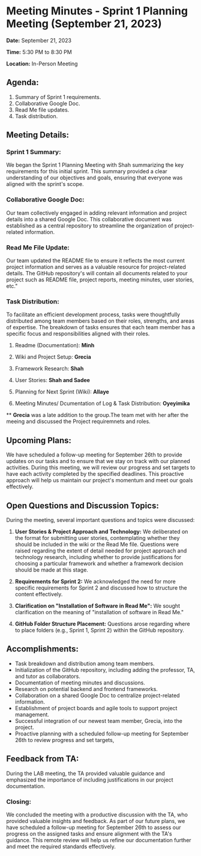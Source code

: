 # **Meeting Minutes - Sprint 1 Planning Meeting (September 21, 2023)**

**Date:** September 21, 2023

**Time:** 5:30 PM to 8:30 PM

**Location:** In-Person Meeting

## **Agenda**:
1. Summary of Sprint 1 requirements.
2. Collaborative Google Doc.
3. Read Me file updates.
4. Task distribution.

## **Meeting Details:**

### **Sprint 1 Summary:**
We began the Sprint 1 Planning Meeting with Shah summarizing the key requirements for this initial sprint. This summary provided a clear understanding of our objectives and goals, ensuring that everyone was aligned with the sprint's scope.

### **Collaborative Google Doc:**
Our team collectively engaged in adding relevant information and project details into a shared Google Doc. This collaborative document was established as a central repository to streamline the organization of project-related information.

### **Read Me File Update:**
Our team updated the README file to ensure it reflects the most current project information and serves as a valuable resource for project-related details. The GitHub repository's will contain all documents related to your project such as README file, project reports, meeting minutes, user stories, etc."

### **Task Distribution:**
To facilitate an efficient development process, tasks were thoughtfully distributed among team members based on their roles, strengths, and areas of expertise. The breakdown of tasks ensures that each team member has a specific focus and responsibilities aligned with their roles.

1. Readme (Documentation): **Minh**

2. Wiki and Project Setup: **Grecia**

3. Framework Research: **Shah**

4. User Stories: **Shah and Sadee**

5. Planning for Next Sprint (Wiki): **Allaye**

6. Meeting Minutes/ Dcumentation of Log & Task Distribution: **Oyeyimika**

** **Grecia** was a late addition to the group.The team met with her after the meeing and discussed the Project requiremnets and roles.

## **Upcoming Plans:**
We have scheduled a follow-up meeting for September 26th to provide updates on our tasks and to ensure that we stay on track with our planned activities. During this meeting, we will review our progress and set targets to have each activity completed by the specified deadlines. This proactive approach will help us maintain our project's momentum and meet our goals effectively.

## **Open Questions and Discussion Topics:**
During the meeting, several important questions and topics were discussed:

1. **User Stories & Project Approach and Technology:** We deliberated on the format for submitting user stories, contemplating whether they should be included in the wiki or the Read Me file. Questions were raised regarding the extent of detail needed for project approach and technology research, including whether to provide justifications for choosing a particular framework and whether a framework decision should be made at this stage.

2. **Requirements for Sprint 2:** We acknowledged the need for more specific requirements for Sprint 2 and discussed how to structure the content effectively.

3. **Clarification on "Installation of Software in Read Me":** We sought clarification on the meaning of "installation of software in Read Me."

4. **GitHub Folder Structure Placement:** Questions arose regarding where to place folders (e.g., Sprint 1, Sprint 2) within the GitHub repository.

## **Accomplishments:**

- Task breakdown and distribution among team members.
- Initialization of the GitHub repository, including adding the professor, TA, and tutor as collaborators.
- Documentation of meeting minutes and discussions.
- Research on potential backend and frontend frameworks.
- Collaboration on a shared Google Doc to centralize project-related information.
- Establishment of project boards and agile tools to support project management.
- Successful integration of our newest team member, Grecia, into the project.
- Proactive planning with a scheduled follow-up meeting for September 26th to review progress and set targets,

## **Feedback from TA:**
During the LAB meeting, the TA provided valuable guidance and emphasized the importance of including justifications in our project documentation. 

### **Closing:**
We concluded the meeting with a productive discussion with the TA, who provided valuable insights and feedback. As part of our future plans, we have scheduled a follow-up meeting for September 26th to assess our progress on the assigned tasks and ensure alignment with the TA's guidance. This remote review will help us refine our documentation further and meet the required standards effectively.
